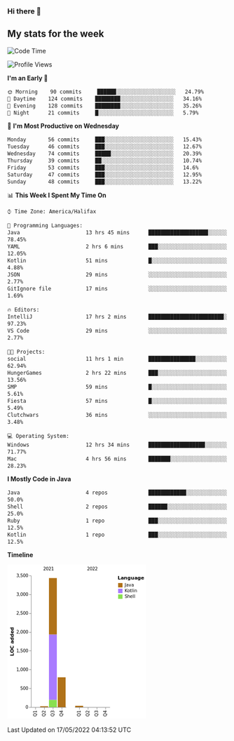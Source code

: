 ### Hi there 👋

## My stats for the week
<!--START_SECTION:waka-->
![Code Time](http://img.shields.io/badge/Code%20Time-202%20hrs%2015%20mins-blue)

![Profile Views](http://img.shields.io/badge/Profile%20Views-1-blue)

**I'm an Early 🐤** 

```text
🌞 Morning    90 commits     ██████░░░░░░░░░░░░░░░░░░░   24.79% 
🌆 Daytime    124 commits    ████████░░░░░░░░░░░░░░░░░   34.16% 
🌃 Evening    128 commits    ████████░░░░░░░░░░░░░░░░░   35.26% 
🌙 Night      21 commits     █░░░░░░░░░░░░░░░░░░░░░░░░   5.79%

```
📅 **I'm Most Productive on Wednesday** 

```text
Monday       56 commits     ███░░░░░░░░░░░░░░░░░░░░░░   15.43% 
Tuesday      46 commits     ███░░░░░░░░░░░░░░░░░░░░░░   12.67% 
Wednesday    74 commits     █████░░░░░░░░░░░░░░░░░░░░   20.39% 
Thursday     39 commits     ██░░░░░░░░░░░░░░░░░░░░░░░   10.74% 
Friday       53 commits     ███░░░░░░░░░░░░░░░░░░░░░░   14.6% 
Saturday     47 commits     ███░░░░░░░░░░░░░░░░░░░░░░   12.95% 
Sunday       48 commits     ███░░░░░░░░░░░░░░░░░░░░░░   13.22%

```


📊 **This Week I Spent My Time On** 

```text
⌚︎ Time Zone: America/Halifax

💬 Programming Languages: 
Java                     13 hrs 45 mins      ███████████████████░░░░░░   78.45% 
YAML                     2 hrs 6 mins        ███░░░░░░░░░░░░░░░░░░░░░░   12.05% 
Kotlin                   51 mins             █░░░░░░░░░░░░░░░░░░░░░░░░   4.88% 
JSON                     29 mins             ░░░░░░░░░░░░░░░░░░░░░░░░░   2.77% 
GitIgnore file           17 mins             ░░░░░░░░░░░░░░░░░░░░░░░░░   1.69%

🔥 Editors: 
IntelliJ                 17 hrs 2 mins       ████████████████████████░   97.23% 
VS Code                  29 mins             ░░░░░░░░░░░░░░░░░░░░░░░░░   2.77%

🐱‍💻 Projects: 
social                   11 hrs 1 min        ███████████████░░░░░░░░░░   62.94% 
HungerGames              2 hrs 22 mins       ███░░░░░░░░░░░░░░░░░░░░░░   13.56% 
SMP                      59 mins             █░░░░░░░░░░░░░░░░░░░░░░░░   5.61% 
Fiesta                   57 mins             █░░░░░░░░░░░░░░░░░░░░░░░░   5.49% 
Clutchwars               36 mins             ░░░░░░░░░░░░░░░░░░░░░░░░░   3.48%

💻 Operating System: 
Windows                  12 hrs 34 mins      ██████████████████░░░░░░░   71.77% 
Mac                      4 hrs 56 mins       ███████░░░░░░░░░░░░░░░░░░   28.23%

```

**I Mostly Code in Java** 

```text
Java                     4 repos             ████████████░░░░░░░░░░░░░   50.0% 
Shell                    2 repos             ██████░░░░░░░░░░░░░░░░░░░   25.0% 
Ruby                     1 repo              ███░░░░░░░░░░░░░░░░░░░░░░   12.5% 
Kotlin                   1 repo              ███░░░░░░░░░░░░░░░░░░░░░░   12.5%

```


**Timeline**

![Chart not found](https://raw.githubusercontent.com/lyndseyy/lyndseyy/main/charts/bar_graph.png) 


 Last Updated on 17/05/2022 04:13:52 UTC
<!--END_SECTION:waka-->